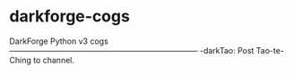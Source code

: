 # darkforge-cogs
DarkForge Python v3 cogs
————————————————————————
-darkTao: Post Tao-te-Ching to channel.
